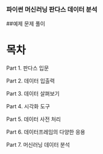  ### 파이썬 머신러닝 판다스 데이터 분석
 
 ##예제 문제 풀이 
 
 # 목차
 Part 1. 
 판다스 입문
 
 Part 2. 
 데이터 입출력
 
 Part 3. 
 데이터 살펴보기
 
 Part 4. 
 시각화 도구
 
 Part 5. 
 데이터 사전 처리
 
 Part 6. 
 데이터프레임의 다양한 응용
 
 Part 7.
 머신러닝 데이터 분석
 
